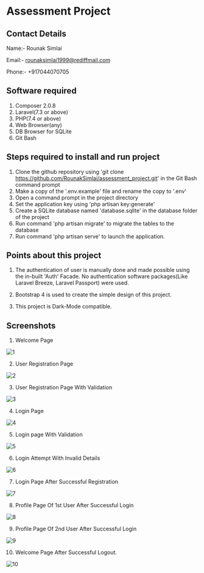 # Assessment Project

## Contact Details

Name:- Rounak Simlai

Email:- rounaksimlai1999@rediffmail.com

Phone:- +917044070705

## Software required

1. Composer 2.0.8
2. Laravel(7.3 or above)
3. PHP(7.4 or above)
4. Web Browser(any)
5. DB Browser for SQLite
6. Git Bash

## Steps required to install and run project

1. Clone the github repository using 'git clone https://github.com/RounakSimlai/assessment_project.git' in the Git Bash command prompt 
2. Make a copy of the '.env.example' file and rename the copy to '.env'
3. Open a command prompt in the project directory
4. Set the application key using 'php artisan key:generate'
5. Create a SQLite database named 'database.sqlite' in the database folder of the project
6. Run command 'php artisan migrate' to migrate the tables to the database
7. Run command 'php artisan serve' to launch the application.

## Points about this project

1. The authentication of user is manually done and made possible using the in-built 'Auth' Facade. No authentication software packages(Like Laravel Breeze, Laravel Passport) were used.

2. Bootstrap 4 is used to create the simple design of this project.

3. This project is Dark-Mode compatible.


## Screenshots
1. Welcome Page

![1](https://user-images.githubusercontent.com/54948377/120640041-a9055b00-c48f-11eb-8037-5c7b31f0b83e.png)

2. User Registration Page

![2](https://user-images.githubusercontent.com/54948377/120640096-b6224a00-c48f-11eb-9383-7e431f6ebc04.png)

3. User Registration Page With Validation 

![3](https://user-images.githubusercontent.com/54948377/120640188-ccc8a100-c48f-11eb-93f3-ad0bfd06fc52.png)

4. Login Page 

![4](https://user-images.githubusercontent.com/54948377/120640233-d8b46300-c48f-11eb-9d52-a4dfdb09fb8c.png)

5. Login page With Validation

![5](https://user-images.githubusercontent.com/54948377/120640262-e1a53480-c48f-11eb-9c49-5c66fed98bfe.png)

6. Login Attempt With Invalid Details

![6](https://user-images.githubusercontent.com/54948377/120640307-f1bd1400-c48f-11eb-92c8-0f67dca7a891.png)

7. Login Page After Successful Registration

![7](https://user-images.githubusercontent.com/54948377/120640327-faade580-c48f-11eb-90eb-8a2d75110415.png)

8. Profile Page Of 1st User After Successful Login

![8](https://user-images.githubusercontent.com/54948377/120640363-07323e00-c490-11eb-90fd-dcb1eba27e4e.png)

9. Profile Page Of 2nd User After Successful Login

![9](https://user-images.githubusercontent.com/54948377/120640410-15805a00-c490-11eb-9a62-7d1e35689bd9.png)


10. Welcome Page After Successful Logout.

![10](https://user-images.githubusercontent.com/54948377/120640439-1dd89500-c490-11eb-9a83-e423c4e0b759.png)

